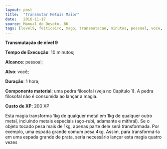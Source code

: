 ```yaml
---
layout: post
title:  "Transmutar Metais Maior"
date:   2016-11-17
source: Manual do Devoto. 86
tags: [level9, feiticeiro, mago, transmutacao, minutos, pessoal, voce, hora, componente, experiencia]
---
```


**Transmutação de nível 9**

**Tempo de Execução**: 10 minutos;

**Alcance**: pessoal;

**Alvo**: você;

**Duração**: 1 hora;

**Componente material**: uma pedra filosofal (veja no Capítulo 1). A pedra filosofal não é consumida ao lançar a magia.

**Custo de XP**: 200 XP

Esta magia transforma 1kg de qualquer metal em 1kg de qualquer outro metal, incluindo metais especiais (aço-rubi, adamante e mithral). 
Se o objeto tocado pesa mais de 1kg, apenas parte dele será transformada. Por exemplo, uma espada grande comum pesa 4kg. 
Assim, para transformá-la em uma espada grande de prata, seria necessário lançar esta magia quatro vezes
